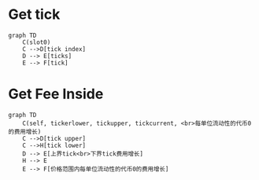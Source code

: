 # Get tick

```mermaid
graph TD
    C(slot0)
    C -->D[tick index]
    D --> E[ticks]
    E --> F[tick]
```

# Get Fee Inside

```mermaid
graph TD
    C(self, tickerlower, tickupper, tickcurrent, <br>每单位流动性的代币0的费用增长)
    C -->D[tick upper]
    C -->H[tick lower]
    D --> E[上界tick<br>下界tick费用增长]
    H --> E
    E --> F[价格范围内每单位流动性的代币0的费用增长]
```
